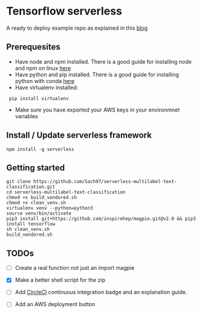 # Tensorflow serverless 



A ready to deploy example repo as explained in this [blog](https://serverless.com/blog/serverless-python-packaging/)

## Prerequesites

- Have node and npm installed. There is a good guide for installing node and npm on linux [here](https://github.com/creationix/nvm)
- Have python and pip installed. There is a good guide for installing python with conda [here](https://conda.io/docs/user-guide/install/linux.html)
- Have virtualenv installed:
```
 pip install virtualenv
```
- Make sure you have exported your AWS keys in your environmnet variables

## Install / Update serverless framework

```
npm install -g serverless
```

## Getting started
```
git clone https://github.com/Sach97/serverless-multilabel-text-classification.git
cd serverless-multilabel-text-classification
chmod +x build_vendored.sh
chmod +x clean_venv.sh
virtualenv venv --python=python3
source venv/bin/activate
pip3 install git+https://github.com/inspirehep/magpie.git@v2.0 && pip3 install tensorflow
sh clean_venv.sh
build_vendored.sh
```

## TODOs

- [ ] Create a real function not just an import magpie
- [x] Make a better shell script for the zip
- [ ] Add [CircleCI](https://serverless.com/blog/ci-cd-workflow-serverless-apps-with-circleci/) continuous integration badge and an explanation guide. 
- [ ] Add an AWS deployment button


